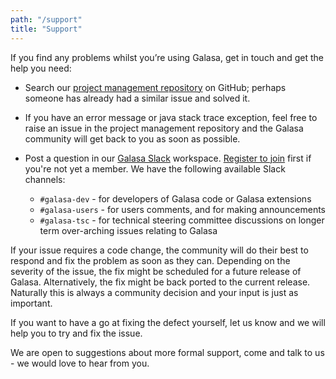 ```yaml
---
path: "/support"
title: "Support"
---
```


If you find any problems whilst you’re using Galasa, get in touch and get the help you need:

-	Search our <a href="https://github.com/galasa-dev/projectmanagement/issues" target="_blank"> project management repository</a> on GitHub; perhaps someone has already had a similar issue and solved it. 
-  If you have an error message or java stack trace exception, feel free to raise an issue in the project management repository and the Galasa community will get back to you as soon as possible.
-	Post a question in our <a href="https://openmainframeproject.slack.com/archives/C05TCCQDE65" target="_blank"> Galasa Slack</a> workspace. <a href="https://openmainframeproject.slack.com/signup#/domain-signup" target="_blank"> Register to join</a> first if you're not yet a member. We have the following available Slack channels:

    - `#galasa-dev` - for developers of Galasa code or Galasa extensions 
    - `#galasa-users` - for users comments, and for making announcements 
    - `#galasa-tsc` - for technical steering committee discussions on longer term over-arching issues relating to Galasa    



If your issue requires a code change, the community will do their best to respond and fix the problem as soon as they can. Depending on the severity of the issue, the fix might be scheduled for a future release of Galasa. Alternatively, the fix might be back ported to the current release. Naturally this is always a community decision and your input is just as important.

If you want to have a go at fixing the defect yourself, let us know and we will help you to try and fix the issue.

We are open to suggestions about more formal support, come and talk to us - we would love to hear from you.
